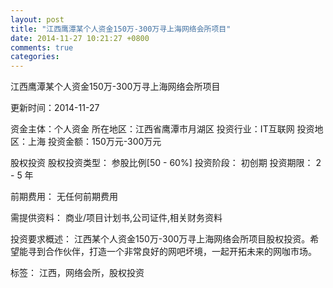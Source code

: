 ```yaml
---
layout: post
title: "江西鹰潭某个人资金150万-300万寻上海网络会所项目"
date: 2014-11-27 10:21:27 +0800
comments: true
categories: 
---
```

江西鹰潭某个人资金150万-300万寻上海网络会所项目



更新时间：2014-11-27

资金主体：个人资金
所在地区：江西省鹰潭市月湖区
投资行业：IT互联网
投资地区：上海
投资金额：150万元-300万元

股权投资
股权投资类型：
                            参股比例[50 - 60%] 
                                                                                投资阶段：
                            初创期 
                                                                                                                                        投资期限：
                            2 - 5 年

前期费用：
无任何前期费用

需提供资料：
商业/项目计划书,公司证件,相关财务资料

投资要求概述：
江西某个人资金150万-300万寻上海网络会所项目股权投资。希望能寻到合作伙伴，打造一个非常良好的网吧坏境，一起开拓未来的网咖市场。

标签：
江西，网络会所，股权投资


